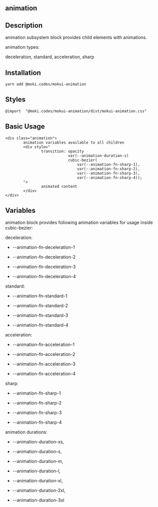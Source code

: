 animation
--------------------------------------------------------------------------------

Description
--------------------------------------------------------------------------------
animation subsystem block provides child elements with animations.

animation types:

deceleration, standard, acceleration, sharp

Installation
--------------------------------------------------------------------------------
```
yarn add @moki.codes/mokui-animation
```

Styles
--------------------------------------------------------------------------------
```
@import  "@moki.codes/mokui-animation/dist/mokui-animation.css"
```

Basic Usage
--------------------------------------------------------------------------------
```
<div class="animation">
        animation variables available to all children
        <div style="
                transition: opacity
                            var(--animation-duration-s)
                            cubic-bezier(
                                var(--animation-fn-sharp-1),
                                var(--animation-fn-sharp-2),
                                var(--animation-fn-sharp-3),
                                var(--animation-fn-sharp-4));
        ">
                animated content
        </div>
</div>
```

Variables
--------------------------------------------------------------------------------
animation block provides following animation variables
for usage inside cubic-bezier:

deceleration:

* --animation-fn-deceleration-1

* --animation-fn-deceleration-2

* --animation-fn-deceleration-3

* --animation-fn-deceleration-4

standard:

* --animation-fn-standard-1

* --animation-fn-standard-2

* --animation-fn-standard-3

* --animation-fn-standard-4

acceleration:

* --animation-fn-acceleration-1

* --animation-fn-acceleration-2

* --animation-fn-acceleration-3

* --animation-fn-acceleration-4

sharp:

* --animation-fn-sharp-1

* --animation-fn-sharp-2

* --animation-fn-sharp-3

* --animation-fn-sharp-4

animation durations:

* --animation-duration-xs,

* --animation-duration-s,

* --animation-duration-m,

* --animation-duration-l,

* --animation-duration-xl,

* --animation-duration-2xl,

* --animation-duration-3xl

